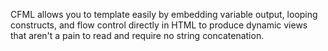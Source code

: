 CFML allows you to template easily by embedding variable output, looping constructs, and flow control directly in HTML to produce dynamic views that aren't a pain to read and require no string concatenation. 